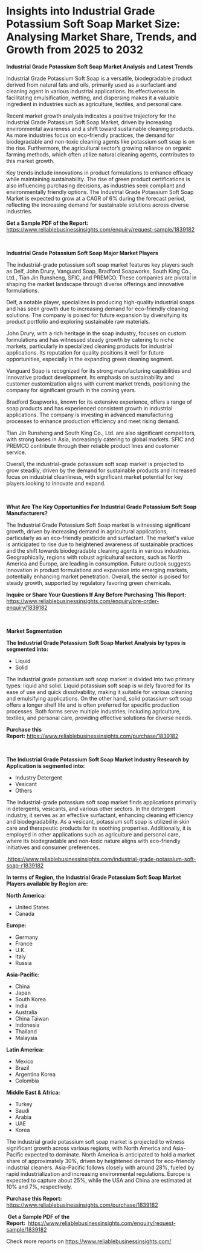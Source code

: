 <p><h1>Insights into Industrial Grade Potassium Soft Soap Market Size: Analysing Market Share, Trends, and Growth from 2025 to 2032</h1></p><p><strong>Industrial Grade Potassium Soft Soap Market Analysis and Latest Trends</strong></p>
<p><p>Industrial Grade Potassium Soft Soap is a versatile, biodegradable product derived from natural fats and oils, primarily used as a surfactant and cleaning agent in various industrial applications. Its effectiveness in facilitating emulsification, wetting, and dispersing makes it a valuable ingredient in industries such as agriculture, textiles, and personal care.</p><p>Recent market growth analysis indicates a positive trajectory for the Industrial Grade Potassium Soft Soap Market, driven by increasing environmental awareness and a shift toward sustainable cleaning products. As more industries focus on eco-friendly practices, the demand for biodegradable and non-toxic cleaning agents like potassium soft soap is on the rise. Furthermore, the agricultural sector’s growing reliance on organic farming methods, which often utilize natural cleaning agents, contributes to this market growth.</p><p>Key trends include innovations in product formulations to enhance efficacy while maintaining sustainability. The rise of green product certifications is also influencing purchasing decisions, as industries seek compliant and environmentally friendly options. The Industrial Grade Potassium Soft Soap Market is expected to grow at a CAGR of 6% during the forecast period, reflecting the increasing demand for sustainable solutions across diverse industries.</p></p>
<p><strong>Get a Sample PDF of the Report:&nbsp;</strong> <a href="https://www.reliablebusinessinsights.com/enquiry/request-sample/1839182?utm_campaign=2446&utm_medium=2&utm_source=Github&utm_content=ia&utm_term=03042025&utm_id=industrial-grade-potassium-soft-soap">https://www.reliablebusinessinsights.com/enquiry/request-sample/1839182</a></p>
<p>&nbsp;</p>
<p><strong>Industrial Grade Potassium Soft Soap Major Market Players</strong></p>
<p><p>The industrial-grade potassium soft soap market features key players such as Delf, John Drury, Vanguard Soap, Bradford Soapworks, South King Co., Ltd., Tian Jin Runsheng, SFIC, and PREMCO. These companies are pivotal in shaping the market landscape through diverse offerings and innovative formulations.</p><p>Delf, a notable player, specializes in producing high-quality industrial soaps and has seen growth due to increasing demand for eco-friendly cleaning solutions. The company is poised for future expansion by diversifying its product portfolio and exploring sustainable raw materials.</p><p>John Drury, with a rich heritage in the soap industry, focuses on custom formulations and has witnessed steady growth by catering to niche markets, particularly in specialized cleaning products for industrial applications. Its reputation for quality positions it well for future opportunities, especially in the expanding green cleaning segment.</p><p>Vanguard Soap is recognized for its strong manufacturing capabilities and innovative product development. Its emphasis on sustainability and customer customization aligns with current market trends, positioning the company for significant growth in the coming years.</p><p>Bradford Soapworks, known for its extensive experience, offers a range of soap products and has experienced consistent growth in industrial applications. The company is investing in advanced manufacturing processes to enhance production efficiency and meet rising demand.</p><p>Tian Jin Runsheng and South King Co., Ltd. are also significant competitors, with strong bases in Asia, increasingly catering to global markets. SFIC and PREMCO contribute through their reliable product lines and customer service.</p><p>Overall, the industrial-grade potassium soft soap market is projected to grow steadily, driven by the demand for sustainable products and increased focus on industrial cleanliness, with significant market potential for key players looking to innovate and expand.</p></p>
<p>&nbsp;</p>
<p><strong>What Are The Key Opportunities For Industrial Grade Potassium Soft Soap Manufacturers?</strong></p>
<p><p>The Industrial Grade Potassium Soft Soap market is witnessing significant growth, driven by increasing demand in agricultural applications, particularly as an eco-friendly pesticide and surfactant. The market's value is anticipated to rise due to heightened awareness of sustainable practices and the shift towards biodegradable cleaning agents in various industries. Geographically, regions with robust agricultural sectors, such as North America and Europe, are leading in consumption. Future outlook suggests innovation in product formulations and expansion into emerging markets, potentially enhancing market penetration. Overall, the sector is poised for steady growth, supported by regulatory favoring green chemicals.</p></p>
<p><strong>Inquire or Share Your Questions If Any Before Purchasing This Report:</strong> <a href="https://www.reliablebusinessinsights.com/enquiry/pre-order-enquiry/1839182?utm_campaign=2446&utm_medium=2&utm_source=Github&utm_content=ia&utm_term=03042025&utm_id=industrial-grade-potassium-soft-soap">https://www.reliablebusinessinsights.com/enquiry/pre-order-enquiry/1839182</a></p>
<p>&nbsp;</p>
<p><strong>Market Segmentation</strong></p>
<p><strong>The Industrial Grade Potassium Soft Soap Market Analysis by types is segmented into:</strong></p>
<p><ul><li>Liquid</li><li>Solid</li></ul></p>
<p><p>The industrial grade potassium soft soap market is divided into two primary types: liquid and solid. Liquid potassium soft soap is widely favored for its ease of use and quick dissolvability, making it suitable for various cleaning and emulsifying applications. On the other hand, solid potassium soft soap offers a longer shelf life and is often preferred for specific production processes. Both forms serve multiple industries, including agriculture, textiles, and personal care, providing effective solutions for diverse needs.</p></p>
<p><strong>Purchase this Report:&nbsp;</strong><a href="https://www.reliablebusinessinsights.com/purchase/1839182?utm_campaign=2446&utm_medium=2&utm_source=Github&utm_content=ia&utm_term=03042025&utm_id=industrial-grade-potassium-soft-soap">https://www.reliablebusinessinsights.com/purchase/1839182</a></p>
<p>&nbsp;</p>
<p><strong>The Industrial Grade Potassium Soft Soap Market Industry Research by Application is segmented into:</strong></p>
<p><ul><li>Industry Detergent</li><li>Vesicant</li><li>Others</li></ul></p>
<p><p>The industrial-grade potassium soft soap market finds applications primarily in detergents, vesicants, and various other sectors. In the detergent industry, it serves as an effective surfactant, enhancing cleaning efficiency and biodegradability. As a vesicant, potassium soft soap is utilized in skin care and therapeutic products for its soothing properties. Additionally, it is employed in other applications such as agriculture and personal care, where its biodegradable and non-toxic nature aligns with eco-friendly initiatives and consumer preferences.</p></p>
<p><a href="https://www.reliablebusinessinsights.com/industrial-grade-potassium-soft-soap-r1839182?utm_campaign=2446&utm_medium=2&utm_source=Github&utm_content=ia&utm_term=03042025&utm_id=industrial-grade-potassium-soft-soap">&nbsp;https://www.reliablebusinessinsights.com/industrial-grade-potassium-soft-soap-r1839182</a></p>
<p><strong>In terms of Region, the Industrial Grade Potassium Soft Soap Market Players available by Region are:</strong></p>
<p>
    <p> <strong> North America: </strong>
        <ul>
            <li>United States</li>
            <li>Canada</li>
        </ul>
        </p> 
    <p> <strong> Europe: </strong>
        <ul>
            <li>Germany</li>
            <li>France</li>
            <li>U.K.</li>
            <li>Italy</li>
            <li>Russia</li>
        </ul>
        </p> 
    <p> <strong> Asia-Pacific: </strong>
        <ul>
            <li>China</li>
            <li>Japan</li>
            <li>South Korea</li>
            <li>India</li>
            <li>Australia</li>
            <li>China Taiwan</li>
            <li>Indonesia</li>
            <li>Thailand</li>
            <li>Malaysia</li>
        </ul>
        </p> 
    <p> <strong> Latin America: </strong>
        <ul>
            <li>Mexico</li>
            <li>Brazil</li>
            <li>Argentina Korea</li>
            <li>Colombia</li>
        </ul>
        </p> 
    <p> <strong> Middle East & Africa: </strong>
        <ul>
            <li>Turkey</li>
            <li>Saudi</li>
            <li>Arabia</li>
            <li>UAE</li>
            <li>Korea</li>
        </ul>
    </p>
    </p>
<p><p>The industrial grade potassium soft soap market is projected to witness significant growth across various regions, with North America and Asia-Pacific expected to dominate. North America is anticipated to hold a market share of approximately 30%, driven by heightened demand for eco-friendly industrial cleaners. Asia-Pacific follows closely with around 28%, fueled by rapid industrialization and increasing environmental regulations. Europe is expected to capture about 25%, while the USA and China are estimated at 10% and 7%, respectively.</p></p>
<p><strong>Purchase this Report: </strong><a href="https://www.reliablebusinessinsights.com/purchase/1839182?utm_campaign=2446&utm_medium=2&utm_source=Github&utm_content=ia&utm_term=03042025&utm_id=industrial-grade-potassium-soft-soap">https://www.reliablebusinessinsights.com/purchase/1839182</a></p>
<p>&nbsp;<strong>Get a Sample PDF of the Report:&nbsp;&nbsp;</strong><a href="https://www.reliablebusinessinsights.com/enquiry/request-sample/1839182?utm_campaign=2446&utm_medium=2&utm_source=Github&utm_content=ia&utm_term=03042025&utm_id=industrial-grade-potassium-soft-soap">https://www.reliablebusinessinsights.com/enquiry/request-sample/1839182</a></p>
<p><strong></strong></p>
<p>Check more reports on <a href="https://www.reliablebusinessinsights.com/?utm_campaign=2446&utm_medium=2&utm_source=Github&utm_content=ia&utm_term=03042025&utm_id=industrial-grade-potassium-soft-soap">https://www.reliablebusinessinsights.com/</a></p>